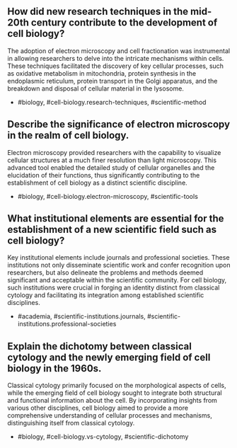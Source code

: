 ## How did new research techniques in the mid-20th century contribute to the development of cell biology?

The adoption of electron microscopy and cell fractionation was instrumental in allowing researchers to delve into the intricate mechanisms within cells. These techniques facilitated the discovery of key cellular processes, such as oxidative metabolism in mitochondria, protein synthesis in the endoplasmic reticulum, protein transport in the Golgi apparatus, and the breakdown and disposal of cellular material in the lysosome.

- #biology, #cell-biology.research-techniques, #scientific-method

## Describe the significance of electron microscopy in the realm of cell biology.

Electron microscopy provided researchers with the capability to visualize cellular structures at a much finer resolution than light microscopy. This advanced tool enabled the detailed study of cellular organelles and the elucidation of their functions, thus significantly contributing to the establishment of cell biology as a distinct scientific discipline.

- #biology, #cell-biology.electron-microscopy, #scientific-tools

## What institutional elements are essential for the establishment of a new scientific field such as cell biology?

Key institutional elements include journals and professional societies. These institutions not only disseminate scientific work and confer recognition upon researchers, but also delineate the problems and methods deemed significant and acceptable within the scientific community. For cell biology, such institutions were crucial in forging an identity distinct from classical cytology and facilitating its integration among established scientific disciplines.

- #academia, #scientific-institutions.journals, #scientific-institutions.professional-societies

## Explain the dichotomy between classical cytology and the newly emerging field of cell biology in the 1960s.

Classical cytology primarily focused on the morphological aspects of cells, while the emerging field of cell biology sought to integrate both structural and functional information about the cell. By incorporating insights from various other disciplines, cell biology aimed to provide a more comprehensive understanding of cellular processes and mechanisms, distinguishing itself from classical cytology.

- #biology, #cell-biology.vs-cytology, #scientific-dichotomy